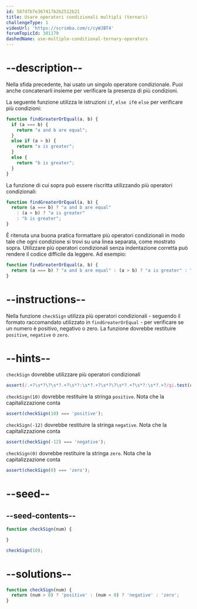 ```yaml
---
id: 587d7b7e367417b2b2512b21
title: Usare operatori condizionali multipli (ternari)
challengeType: 1
videoUrl: 'https://scrimba.com/c/cyWJBT4'
forumTopicId: 301179
dashedName: use-multiple-conditional-ternary-operators
---
```


# --description--

Nella sfida precedente, hai usato un singolo operatore condizionale. Puoi anche concatenarli insieme per verificare la presenza di più condizioni.

La seguente funzione utilizza le istruzioni `if`, `else if`e `else` per verificare più condizioni:

```js
function findGreaterOrEqual(a, b) {
  if (a === b) {
    return "a and b are equal";
  }
  else if (a > b) {
    return "a is greater";
  }
  else {
    return "b is greater";
  }
}
```

La funzione di cui sopra può essere riscritta utilizzando più operatori condizionali:

```js
function findGreaterOrEqual(a, b) {
  return (a === b) ? "a and b are equal" 
    : (a > b) ? "a is greater" 
    : "b is greater";
}
```

È ritenuta una buona pratica formattare più operatori condizionali in modo tale che ogni condizione si trovi su una linea separata, come mostrato sopra. Utilizzare più operatori condizionali senza indentazione corretta può rendere il codice difficile da leggere. Ad esempio:

```js
function findGreaterOrEqual(a, b) {
  return (a === b) ? "a and b are equal" : (a > b) ? "a is greater" : "b is greater";
}
```

# --instructions--

Nella funzione `checkSign` utilizza più operatori condizionali - seguendo il formato raccomandato utilizzato in `findGreaterOrEqual` - per verificare se un numero è positivo, negativo o zero. La funzione dovrebbe restituire `positive`, `negative` o `zero`.

# --hints--

`checkSign` dovrebbe utilizzare più operatori condizionali

```js
assert(/.+?\s*?\?\s*?.+?\s*?:\s*?.+?\s*?\?\s*?.+?\s*?:\s*?.+?/gi.test(code));
```

`checkSign(10)` dovrebbe restituire la stringa `positive`. Nota che la capitalizzazione conta

```js
assert(checkSign(10) === 'positive');
```

`checkSign(-12)` dovrebbe restituire la stringa `negative`. Nota che la capitalizzazione conta

```js
assert(checkSign(-12) === 'negative');
```

`checkSign(0)` dovrebbe restituire la stringa `zero`. Nota che la capitalizzazione conta

```js
assert(checkSign(0) === 'zero');
```

# --seed--

## --seed-contents--

```js
function checkSign(num) {

}

checkSign(10);
```

# --solutions--

```js
function checkSign(num) {
  return (num > 0) ? 'positive' : (num < 0) ? 'negative' : 'zero';
}
```
